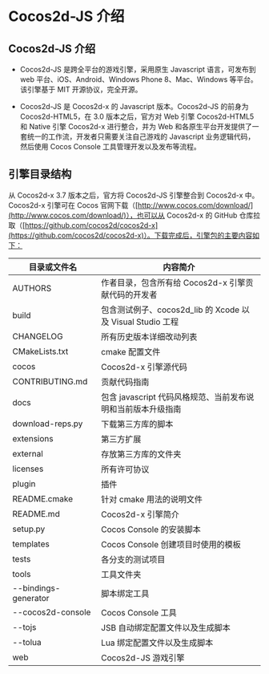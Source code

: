 # Cocos2d-JS 介绍

## Cocos2d-JS 介绍

- Cocos2d-JS 是跨全平台的游戏引擎，采用原生 Javascript 语言，可发布到 web 平台、iOS、Android、Windows Phone 8、Mac、Windows 等平台。该引擎基于 MIT 开源协议，完全开源。

- Cocos2d-JS 是 Cocos2d-x 的 Javascript 版本。Cocos2d-JS 的前身为 Cocos2d-HTML5，在 3.0 版本之后，官方对 Web 引擎 Cocos2d-HTML5 和 Native 引擎 Cocos2d-x 进行整合，并为 Web 和各原生平台开发提供了一套统一的工作流，开发者只需要关注自己游戏的 Javascript 业务逻辑代码，然后使用 Cocos Console 工具管理开发以及发布等流程。

## 引擎目录结构

从 Cocos2d-x 3.7 版本之后，官方将 Cocos2d-JS 引擎整合到 Cocos2d-x 中。Cocos2d-x 引擎可在 Cocos 官网下载（[http://www.cocos.com/download/](http://www.cocos.com/download/)），也可以从 Cocos2d-x 的 GitHub 仓库拉取（[https://github.com/cocos2d/cocos2d-x](https://github.com/cocos2d/cocos2d-x)）。下载完成后，引擎包的主要内容如下：

| 目录或文件名         | 内容简介                                                     |
| -------------------- | ------------------------------------------------------------ |
| AUTHORS              | 作者目录，包含所有给 Cocos2d-x 引擎贡献代码的开发者          |
| build                | 包含测试例子、cocos2d_lib 的 Xcode 以及 Visual Studio 工程   |
| CHANGELOG            | 所有历史版本详细改动列表                                     |
| CMakeLists.txt       | cmake 配置文件                                               |
| cocos                | Cocos2d-x 引擎源代码                                         |
| CONTRIBUTING.md      | 贡献代码指南                                                 |
| docs                 | 包含 javascript 代码风格规范、当前发布说明和当前版本升级指南 |
| download-reps.py     | 下载第三方库的脚本                                           |
| extensions           | 第三方扩展                                                   |
| external             | 存放第三方库的文件夹                                         |
| licenses             | 所有许可协议                                                 |
| plugin               | 插件                                                         |
| README.cmake         | 针对 cmake 用法的说明文件                                    |
| README.md            | Cocos2d-x 引擎简介                                           |
| setup.py             | Cocos Console 的安装脚本                                     |
| templates            | Cocos Console 创建项目时使用的模板                           |
| tests                | 各分支的测试项目                                             |
| tools                | 工具文件夹                                                   |
| --bindings-generator | 脚本绑定工具                                                 |
| --cocos2d-console    | Cocos Console 工具                                           |
| --tojs               | JSB 自动绑定配置文件以及生成脚本                             |
| --tolua              | Lua 绑定配置文件以及生成脚本                                 |
| web                  | Cocos2d-JS 游戏引擎                                          |
